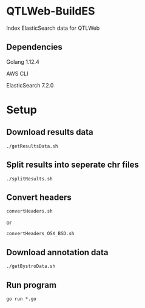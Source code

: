 # QTLWeb-BuildES
Index ElasticSearch data for QTLWeb

## Dependencies

Golang 1.12.4

AWS CLI

ElasticSearch 7.2.0

# Setup

## Download results data
`./getResultsData.sh`

## Split results into seperate chr files
`./splitResults.sh`

## Convert headers

`convertHeaders.sh`

or

`convertHeaders_OSX_BSD.sh`

## Download annotation data
`./getBystroData.sh`

## Run program
`go run *.go`
